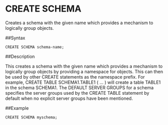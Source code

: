 # CREATE SCHEMA

Creates a schema with the given name which provides a mechanism to logically group objects.

##Syntax

``` pre
CREATE SCHEMA schema-name;
```

<a id="create-schema__section_0944689B84B945FBB8259BA9C0C2977F"></a>
##Description

This creates a schema with the given name which provides a mechanism to logically group objects by providing a namespace for objects. This can then be used by other CREATE statements as the namespace prefix. For example, CREATE TABLE SCHEMA1.TABLE1 ( ... ) will create a table TABLE1 in the schema SCHEMA1. The DEFAULT SERVER GROUPS for a schema specifies the server groups used by the CREATE TABLE statement by default when no explicit server groups have been mentioned.

<!--SECURITY RELATED INFO (WHEN IMPLEMENTED)
The CREATE SCHEMA statement is subject to access control when the [snappydata.sql-authorization](../../reference/configuration_parameters/snappydata.sql-authorization.md) property is set to true for the system. Only the system user can create a schema with a name different from the current user name, and only the system user can specify `AUTHORIZATION user-name` with a *user-name* other than the current user name.

There is no single owner of the entire distributed system. Instead, ownership is defined by the distributed member joining the system. The distributed member process must boot up using theuser attribute in the properties to indicate owner of that process. A member that boots in this way can create a schema or grant access to a schema across the distributed system.
-->
##Example

``` pre
CREATE SCHEMA myschema;
```
<!-- SECURITY RELATED INFO (WHEN IMPLEMENTED)
–- create schema that uses the authorization id 'shared' as schema-name
CREATE SCHEMA AUTHORIZATION shared;

-- create schema flights and authorize anita to all the objects that use the schema.
CREATE SCHEMA flights AUTHORIZATION anita;

-->


